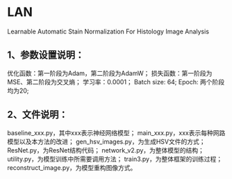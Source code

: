 # LAN
Learnable Automatic Stain Normalization For Histology Image Analysis

## 1、参数设置说明：
优化函数：第一阶段为Adam，第二阶段为AdamW；
损失函数：第一阶段为MSE、第二阶段为交叉熵；
学习率：0.0001；
Batch size: 64;
Epoch: 两个阶段均为20;

## 2、文件说明：
baseline_xxx.py，其中xxx表示神经网络模型；
main_xxx.py，xxx表示每种网路模型以及本方法的改进；
gen_hsv_images.py，为生成HSV文件的方式；
ResNet.py，为ResNet结构代码；
network_v2.py，为整体模型的结构；
utility.py，为模型训练中所需要调用方法；
train3.py，为整体框架的训练过程；
reconstruct_image.py，为模型重构图像方式。

